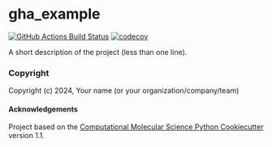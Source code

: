 gha_example
==============================
[//]: # (Badges)
[![GitHub Actions Build 
Status](https://github.com/godotalgorithm/gha_example/workflows/CI/badge.svg)](https://github.com/godotalgorithm/gha_example/actions?query=workflow%3ACI)
[![codecov](https://codecov.io/gh/godotalgorithm/gha_example/branch/main/graph/badge.svg)](https://codecov.io/gh/godotalgorithm/gha_example/branch/main)


A short description of the project (less than one line).

### Copyright

Copyright (c) 2024, Your name (or your organization/company/team)


#### Acknowledgements
 
Project based on the 
[Computational Molecular Science Python Cookiecutter](https://github.com/molssi/cookiecutter-cms) version 1.1.
